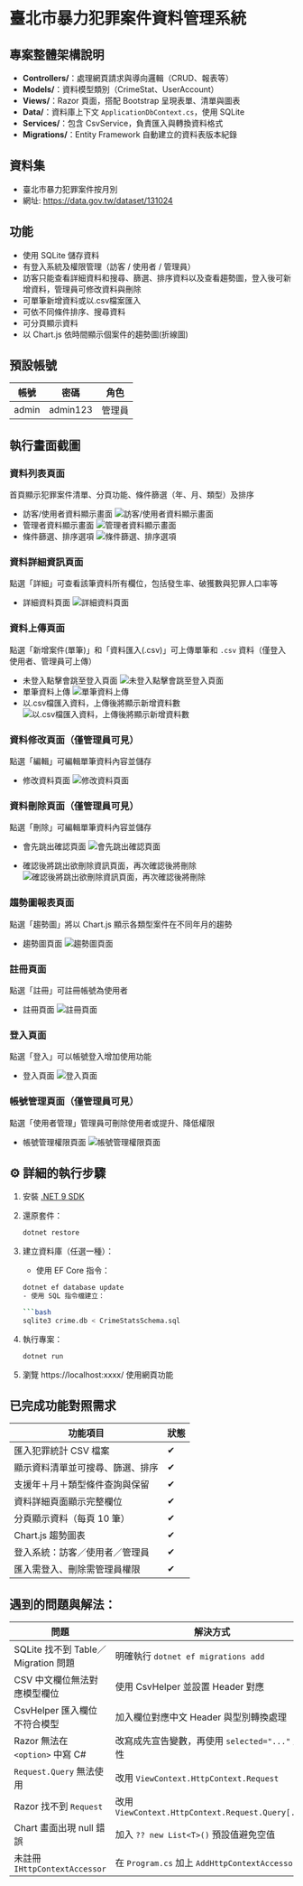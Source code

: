 # 臺北市暴力犯罪案件資料管理系統

## 專案整體架構說明

- **Controllers/**：處理網頁請求與導向邏輯（CRUD、報表等）
- **Models/**：資料模型類別（CrimeStat、UserAccount）
- **Views/**：Razor 頁面，搭配 Bootstrap 呈現表單、清單與圖表
- **Data/**：資料庫上下文 `ApplicationDbContext.cs`，使用 SQLite
- **Services/**：包含 CsvService，負責匯入與轉換資料格式
- **Migrations/**：Entity Framework 自動建立的資料表版本紀錄

## 資料集

- 臺北市暴力犯罪案件按月別
- 網址: https://data.gov.tw/dataset/131024

## 功能

- 使用 SQLite 儲存資料
- 有登入系統及權限管理（訪客 / 使用者 / 管理員）
- 訪客只能查看詳細資料和搜尋、篩選、排序資料以及查看趨勢圖，登入後可新增資料，管理員可修改資料與刪除
- 可單筆新增資料或以.csv檔案匯入
- 可依不同條件排序、搜尋資料
- 可分頁顯示資料
- 以 Chart.js 依時間顯示個案件的趨勢圖(折線圖)

## 預設帳號

| 帳號  | 密碼     | 角色      |
|-------|----------|-----------|
| admin | admin123 | 管理員    |

## 執行畫面截圖

### 資料列表頁面
首頁顯示犯罪案件清單、分頁功能、條件篩選（年、月、類型）及排序

- 訪客/使用者資料顯示畫面
![訪客/使用者資料顯示畫面](image-4.png)
- 管理者資料顯示畫面
![管理者資料顯示畫面](image-5.png)
- 條件篩選、排序選項
![條件篩選、排序選項](image-9.png)

### 資料詳細資訊頁面
點選「詳細」可查看該筆資料所有欄位，包括發生率、破獲數與犯罪人口率等

- 詳細資料頁面
![詳細資料頁面](image-10.png)

### 資料上傳頁面
點選「新增案件(單筆)」和「資料匯入(.csv)」可上傳單筆和 `.csv` 資料（僅登入使用者、管理員可上傳）

- 未登入點擊會跳至登入頁面
![未登入點擊會跳至登入頁面](image-1.png)
- 單筆資料上傳
![單筆資料上傳](image-2.png)
- 以.csv檔匯入資料，上傳後將顯示新增資料數
![以.csv檔匯入資料，上傳後將顯示新增資料數](image-3.png)

### 資料修改頁面（僅管理員可見）
點選「編輯」可編輯單筆資料內容並儲存

- 修改資料頁面
![修改資料頁面](image-11.png)

### 資料刪除頁面（僅管理員可見）
點選「刪除」可編輯單筆資料內容並儲存

- 會先跳出確認頁面
![會先跳出確認頁面](image-12.png)

- 確認後將跳出欲刪除資訊頁面，再次確認後將刪除
![確認後將跳出欲刪除資訊頁面，再次確認後將刪除](image-13.png)

### 趨勢圖報表頁面
點選「趨勢圖」將以 Chart.js 顯示各類型案件在不同年月的趨勢

- 趨勢圖頁面
![趨勢圖頁面](image.png)

### 註冊頁面
點選「註冊」可註冊帳號為使用者

- 註冊頁面
![註冊頁面](image-6.png)

### 登入頁面
點選「登入」可以帳號登入增加使用功能

- 登入頁面
![登入頁面](image-7.png)

### 帳號管理頁面（僅管理員可見）
點選「使用者管理」管理員可刪除使用者或提升、降低權限

- 帳號管理權限頁面
![帳號管理權限頁面](image-8.png)

## ⚙️ 詳細的執行步驟

1. 安裝 [.NET 9 SDK](https://dotnet.microsoft.com/)
2. 還原套件：
   ```bash
   dotnet restore
3. 建立資料庫（任選一種）：

    - 使用 EF Core 指令：

    ```bash
    dotnet ef database update
    - 使用 SQL 指令檔建立：

    ```bash
    sqlite3 crime.db < CrimeStatsSchema.sql
4. 執行專案：

    ```bash
    dotnet run
5. 瀏覽 https://localhost:xxxx/ 使用網頁功能

## 已完成功能對照需求

| 功能項目 | 狀態 |
|----------|------|
| 匯入犯罪統計 CSV 檔案 | ✔ |
| 顯示資料清單並可搜尋、篩選、排序 | ✔ |
| 支援年＋月＋類型條件查詢與保留 | ✔ |
| 資料詳細頁面顯示完整欄位 | ✔ |
| 分頁顯示資料（每頁 10 筆） | ✔ |
| Chart.js 趨勢圖表 | ✔ |
| 登入系統：訪客／使用者／管理員 | ✔ |
| 匯入需登入、刪除需管理員權限 | ✔ |

## 遇到的問題與解法：

| 問題 | 解決方式 |
|------|-----------|
|SQLite 找不到 Table／Migration 問題 | 明確執行 `dotnet ef migrations add` |
| CSV 中文欄位無法對應模型欄位 | 使用 CsvHelper 並設置 Header 對應 |
| CsvHelper 匯入欄位不符合模型 | 加入欄位對應中文 Header 與型別轉換處理 |
| Razor 無法在 `<option>` 中寫 C# | 改寫成先宣告變數，再使用 `selected="..."` 屬性 |
| `Request.Query` 無法使用 | 改用 `ViewContext.HttpContext.Request` |
| Razor 找不到 `Request` | 改用 `ViewContext.HttpContext.Request.Query[...]` |
| Chart 畫面出現 null 錯誤 | 加入 `?? new List<T>()` 預設值避免空值 |
| 未註冊 `IHttpContextAccessor` | 在 `Program.cs` 加上 `AddHttpContextAccessor()` |